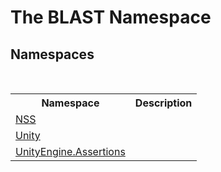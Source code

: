 # The BLAST Namespace
 


## Namespaces
&nbsp;<table><tr><th>Namespace</th><th>Description</th></tr><tr><td><a href="75554c34-a22f-d1dc-5e29-cdf776f24768.md">NSS</a></td><td></td></tr><tr><td><a href="2f87760c-511b-ebf8-922c-58c4fd8c8c20.md">Unity</a></td><td></td></tr><tr><td><a href="f46574f3-85ba-e5fc-cb18-dccbe2ba9bd7.md">UnityEngine.Assertions</a></td><td></td></tr></table>&nbsp;
